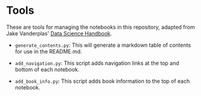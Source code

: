 # Tools

These are tools for managing the notebooks in this repository, adapted from
Jake Vanderplas' [Data Science Handbook](https://github.com/jakevdp/PythonDataScienceHandbook).

- ``generate_contents.py``: This will generate a markdown table of contents for use in the README.md.

- ``add_navigation.py``: This script adds navigation links at the top and bottom of each notebook.

- ``add_book_info.py``: This script adds book information to the top of each notebook.